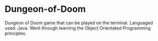 # Dungeon-of-Doom
Dungeon of Doom game that can be played on the terminal.
Languaged used: Java.
Went through learning the Object Orientated Programming principles.

